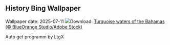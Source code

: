 ## History Bing Wallpaper
Wallpaper date: 2025-07-11
![](https://www.bing.com/th?id=OHR.BahamaBlues_EN-CA4070961234_UHD.jpg&w=1000)Download: [Turquoise waters of the Bahamas (© BlueOrange Studio/Adobe Stock)](https://www.bing.com/th?id=OHR.BahamaBlues_EN-CA4070961234_UHD.jpg)

Auto get programm by LtgX
